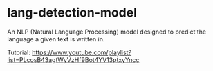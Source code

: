 # lang-detection-model
An NLP (Natural Language Processing) model designed to predict the language a given text is written in.

Tutorial: https://www.youtube.com/playlist?list=PLcosB43agtWyVzHf9Bot4YV13ptxyYncc 
